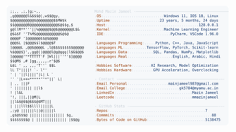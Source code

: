 <picture>
  <source srcset="https://raw.githubusercontent.com/mmazinjameel/mmazinjameel/main/dark_mode.svg?v=1745957493" media="(prefers-color-scheme: dark)">
  <img src="https://raw.githubusercontent.com/mmazinjameel/mmazinjameel/main/light_mode.svg?v=1745957493">
</picture>
